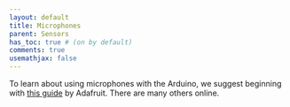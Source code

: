 ```yaml
---
layout: default
title: Microphones
parent: Sensors
has_toc: true # (on by default)
comments: true
usemathjax: false
---
```


To learn about using microphones with the Arduino, we suggest beginning with [this guide](https://learn.adafruit.com/adafruit-microphone-amplifier-breakout/overview) by Adafruit. There are many others online.